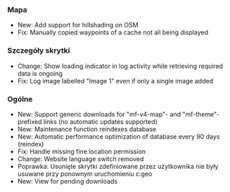 
### Mapa
- New: Add support for hillshading on OSM
- Fix: Manually copied waypoints of a cache not all being displayed

### Szczegóły skrytki
- Change: Show loading indicator in log activity while retrieving required data is ongoing
- Fix: Log image labelled "Image 1" even if only a single image added

### Ogólne
- New: Support generic downloads for "mf-v4-map"- and "mf-theme"-prefixed links (no automatic updates supported)
- New: Maintenance function reindexes database
- New: Automatic performance optimization of database every 90 days (reindex)
- Fix: Handle missing fine location permission
- Change: Website language switch removed
- Poprawka: Usunięte skrytki zdefiniowane przez użytkownika nie były usuwane przy ponownym uruchomieniu c:geo
- New: View for pending downloads
